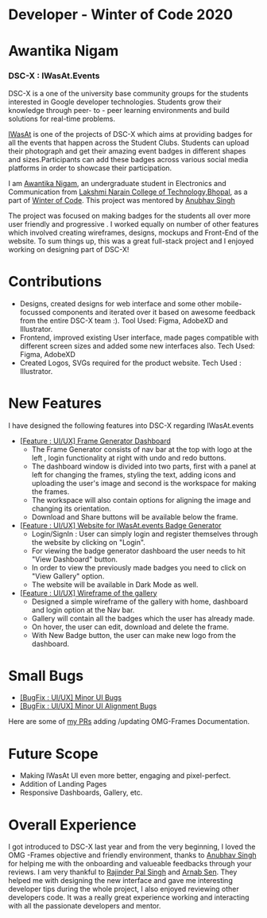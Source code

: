 # Developer - Winter of Code 2020
# Awantika Nigam
### DSC-X : IWasAt.Events

DSC-X is a one of the university base community groups for the students interested in Google developer technologies. Students grow their knowledge through peer- to - peer learning environments and build solutions for real-time problems.

[IWasAt](https://sairish2001.github.io/omgframestesting.github.io/) is one of the projects of DSC-X which aims at providing badges for all the events that happen across the Student Clubs. Students can upload their photograph and get their amazing event badges in different shapes and sizes.Participants can add these badges across various social media platforms in order to showcase their participation. 

I am [Awantika Nigam](https://github.com/awantika10), an undergraduate student in Electronics and Communication from [Lakshmi Narain College of Technology,Bhopal](https://lnct.ac.in/), as a part of [Winter of Code](https://winterofcode.com/). This project was mentored by [Anubhav Singh](https://github.com/xprilion)

The project was focused on making badges for the students all over more user friendly and  progressive . I worked equally on number of other features which involved creating wireframes, designs, mockups and Front-End of the website. 
To sum things up, this was a great full-stack project and I enjoyed working on designing part of DSC-X!
# Contributions
  - Designs, created designs for web interface and some other mobile-focussed components and iterated over it based on awesome feedback from the entire DSC-X team :). Tool Used: Figma, AdobeXD and Illustrator.
- Frontend, improved existing User interface, made pages compatible with different screen sizes and added some new interfaces also. Tech Used: Figma, AdobeXD
-  Created Logos, SVGs required for the product website. Tech Used : Illustrator.
  
# New Features
I have designed the following features into DSC-X regarding IWasAt.events
- [[Feature : UI/UX] Frame Generator Dashboard](https://github.com/dsc-x/omg-frames/issues/1)
  - The Frame Generator consists of nav bar at the top with logo at the left , login functionality at right with undo and redo buttons.
  - The dashboard window is divided into two parts, first with a panel at left for changing the frames, styling the text, adding icons and uploading the user's image and second is the workspace for making the frames.
  - The workspace will also contain options for aligning the image and changing its orientation.
  - Download and Share buttons will be available below the frame.
- [[Feature : UI/UX] Website for IWasAt.events Badge Generator](https://github.com/dsc-x/omg-frames/issues/1)
  - Login/SignIn : User can simply login and register themselves through the website by clicking on "Login".
  - For viewing the badge generator dashboard the user needs to hit "View Dashboard" button.
  - In order to view the previously made badges you need to click on "View Gallery" option.
  - The website will be available in Dark Mode as well.
- [[Feature : UI/UX] Wireframe of the gallery ](https://github.com/dsc-x/omg-frames/issues/1)
  - Designed a simple wireframe of the gallery with home, dashboard and login option at the Nav bar.
  - Gallery will contain all the badges which the user has already made.
  - On hover, the user can edit, download and delete the frame.
  - With New Badge button, the user can make new logo from the dashboard.

# Small Bugs
- [[BugFix : UI/UX] Minor UI Bugs](https://github.com/dsc-x/omg-frames/issues/3)
- [[BugFix : UI/UX] Minor UI Alignment Bugs](https://github.com/dsc-x/omg-frames/issues/1)

Here are some of [my PRs](https://github.com/dsc-x/omg-frames/pulls?q=is%3Apr+is%3Aclosed) adding /updating OMG-Frames Documentation. 

# Future Scope
- Making IWasAt UI even more better, engaging and pixel-perfect.
- Addition of Landing Pages
- Responsive Dashboards, Gallery, etc.
# Overall Experience
I got introduced to DSC-X last year and from the very beginning, I loved the OMG -Frames objective and friendly environment, thanks to [Anubhav Singh](https://github.com/xprilion) for helping me with the onboarding and valueable feedbacks through your reviews. I am very thankful to [Rajinder Pal Singh](https://github.com/sairish2001) and [Arnab Sen](https://github.com/arnabsen1729). They helped me with designing the new interface and gave me interesting developer tips during the whole project, I also enjoyed reviewing other developers code. It was a really great experience working and interacting with all the passionate developers and mentor.